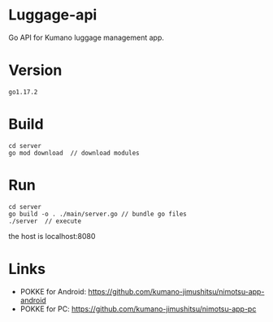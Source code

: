 # Luggage-api

Go API for Kumano luggage management app.

# Version
```
go1.17.2
```

# Build

```
cd server
go mod download  // download modules
```

# Run
```
cd server
go build -o . ./main/server.go // bundle go files
./server  // execute
```

the host is localhost:8080

# Links

- POKKE for Android: https://github.com/kumano-jimushitsu/nimotsu-app-android
- POKKE for PC: https://github.com/kumano-jimushitsu/nimotsu-app-pc
